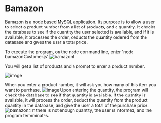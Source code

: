 # Bamazon
Bamazon is a node based MySQL application. Its purpose is to allow a user to select a product number from a list of products, and a quantity. It checks the database to see if the quantity the user selected is available, and if it is available, it processes the order, deducts the quantity ordered from the database and gives the user a total price.

To execute the program, on the node command line, enter 'node bamazonCustomer.js'
![bamazon1](https://user-images.githubusercontent.com/25428778/42420919-259ad22e-829b-11e8-8255-903c61ba3937.PNG)

You will get a list of products and a prompt to enter a product number.

![image](https://user-images.githubusercontent.com/25428778/42420950-7e410ec0-829b-11e8-8cf5-f2d6cb3e6858.png)

When you enter a product number, it will ask you how many of this item you want to purchase.
![image](https://user-images.githubusercontent.com/25428778/42420968-bf087d8a-829b-11e8-9d24-0a4488447470.png)
Upon entering the quantity, the program will check the database to see if that quantity is available. If the quantity is available, it will process the order, deduct the quantity from the product quantity in the database, and give the user a total of the purchase price.
![bamazon4](https://user-images.githubusercontent.com/25428778/42421010-7158f398-829c-11e8-948d-7bb65ef3024c.PNG)
If there is not enough quantity, the user is informed, and the program termminates.


